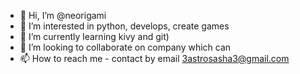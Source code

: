 - 👋 Hi, I’m @neorigami
- 👀 I’m interested in python, develops, create games
- 🌱 I’m currently learning kivy and git)
- 💞️ I’m looking to collaborate on company which can
- 📫 How to reach me - contact by email 3astrosasha3@gmail.com

<!---
neorigami/neorigami is a ✨ special ✨ repository because its `README.md` (this file) appears on your GitHub profile.
You can click the Preview link to take a look at your changes.
--->
